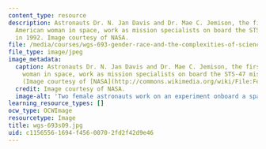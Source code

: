 ```yaml
---
content_type: resource
description: Astronauts Dr. N. Jan Davis and Dr. Mae C. Jemison, the first African
  American woman in space, work as mission specialists on board the STS-47 mission
  in 1992. Image courtesy of NASA.
file: /media/courses/wgs-693-gender-race-and-the-complexities-of-science-and-technology-a-problem-based-learning-experiment-spring-2009/c11565561694f45600702fd2f42d9e46_wgs-693s09.jpg
file_type: image/jpeg
image_metadata:
  caption: Astronauts Dr. N. Jan Davis and Dr. Mae C. Jemison, the first African American
    woman in space, work as mission specialists on board the STS-47 mission in 1992.
    (Image courtesy of [NASA](http://commons.wikimedia.org/wiki/File:Female_Astronauts_-_GPN-2004-00023.jpg).)
  credit: Image courtesy of NASA.
  image-alt: 'Two female astronauts work on an experiment onboard a space shuttle. '
learning_resource_types: []
ocw_type: OCWImage
resourcetype: Image
title: wgs-693s09.jpg
uid: c1156556-1694-f456-0070-2fd2f42d9e46
---
```

